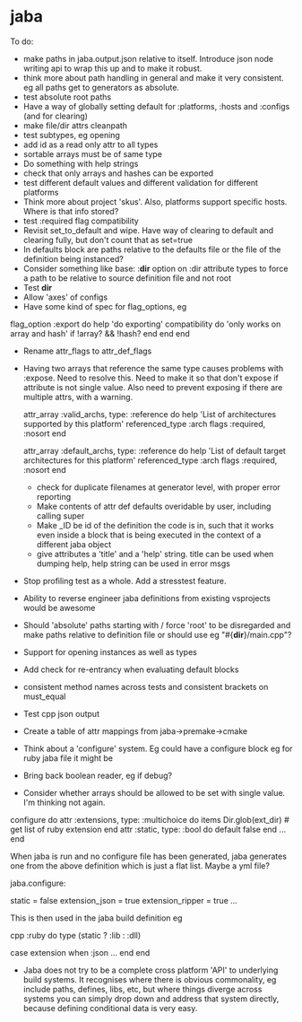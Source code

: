 # jaba

To do:

- make paths in jaba.output.json relative to itself. Introduce json node writing api to wrap this up and to make it robust.
- think more about path handling in general and make it very consistent. eg all paths get to generators as absolute.
- test absolute root paths
- Have a way of globally setting default for :platforms, :hosts and :configs (and for clearing)
- make file/dir attrs cleanpath
- test subtypes, eg opening
- add id as a read only attr to all types
- sortable arrays must be of same type
- Do something with help strings
- check that only arrays and hashes can be exported
- test different default values and different validation for different platforms
- Think more about project 'skus'. Also, platforms support specific hosts. Where is that info stored?
- test :required flag compatibility
- Revisit set_to_default and wipe. Have way of clearing to default and clearing fully, but don't count that as set=true
- In defaults block are paths relative to the defaults file or the file of the definition being instanced?
- Consider something like  base: :__dir__ option on :dir attribute types to force a path to be relative to source definition file and not root
- Test __dir__
- Allow 'axes' of configs
- Have some kind of spec for flag_options, eg

flag_option :export do
  help 'do exporting'
  compatibility do
    'only works on array and hash' if !array? && !hash?
    end
  end
end

- Rename attr_flags to attr_def_flags
- Having two arrays that reference the same type causes problems with :expose. Need to resolve this.
Need to make it so that don't expose if attribute is not single value. Also need to prevent exposing
if there are multiple attrs, with a warning.

  attr_array :valid_archs, type: :reference do
    help 'List of architectures supported by this platform'
    referenced_type :arch
    flags :required, :nosort
  end

  attr_array :default_archs, type: :reference do
    help 'List of default target architectures for this platform'
    referenced_type :arch
    flags :required, :nosort
  end

  - check for duplicate filenames at generator level, with proper error reporting
  - Make contents of attr def defaults overidable by user, including calling super
  - Make _ID be id of the definition the code is in, such that it works even inside
    a block that is being executed in the context of a different jaba object
  - give attributes a 'title' and a 'help' string. title can be used when dumping help, help string can be used in error msgs
- Stop profiling test as a whole. Add a stresstest feature.
- Ability to reverse engineer jaba definitions from existing vsprojects would be awesome
- Should 'absolute' paths starting with / force 'root' to be disregarded and make paths relative to definition file or
  should use eg "#{__dir__}/main.cpp"?
- Support for opening instances as well as types
- Add check for re-entrancy when evaluating default blocks
- consistent method names across tests and consistent brackets on must_equal
- Test cpp json output
- Create a table of attr mappings from jaba->premake->cmake
- Think about a 'configure' system. Eg could have a configure block eg for ruby jaba file it might be
- Bring back boolean reader, eg if debug?
- Consider whether arrays should be allowed to be set with single value. I'm thinking not again.

configure do
  attr :extensions, type: :multichoice do
    items Dir.glob(ext_dir) # get list of ruby extension
  end
  attr :static, type: :bool do
    default false
  end
  ...
end

When jaba is run and no configure file has been generated, jaba generates one from the above definition which is just a flat list.
Maybe a yml file?

jaba.configure:

static = false
extension_json = true
extension_ripper = true
...

This is then used in the jaba build definition eg

cpp :ruby do
  type (static ? :lib : :dll)

  case extension
  when :json
  ...
  end
end




* Jaba does not try to be a complete cross platform 'API' to underlying build systems. It recognises where there is obvious commonality,
eg include paths, defines, libs, etc, but where things diverge across systems you can simply drop down and address that system directly,
because defining conditional data is very easy.
